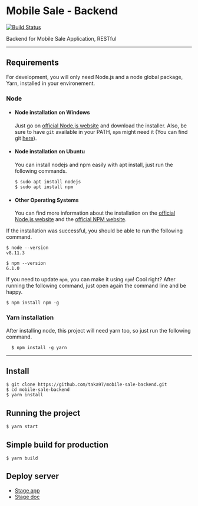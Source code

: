 # Mobile Sale - Backend
[![Build Status](https://travis-ci.com/taka97/mobile-sale-backend.svg?branch=master)](https://travis-ci.com/taka97/mobile-sale-backend)

Backend for Mobile Sale Application, RESTful

---
## Requirements

For development, you will only need Node.js and a node global package, Yarn, installed in your environement.

### Node
- #### Node installation on Windows

  Just go on [official Node.js website](https://nodejs.org/) and download the installer.
Also, be sure to have `git` available in your PATH, `npm` might need it (You can find git [here](https://git-scm.com/)).

- #### Node installation on Ubuntu

  You can install nodejs and npm easily with apt install, just run the following commands.

      $ sudo apt install nodejs
      $ sudo apt install npm

- #### Other Operating Systems
  You can find more information about the installation on the [official Node.js website](https://nodejs.org/) and the [official NPM website](https://npmjs.org/).

If the installation was successful, you should be able to run the following command.

    $ node --version
    v8.11.3

    $ npm --version
    6.1.0

If you need to update `npm`, you can make it using `npm`! Cool right? After running the following command, just open again the command line and be happy.

    $ npm install npm -g

###
### Yarn installation
  After installing node, this project will need yarn too, so just run the following command.

      $ npm install -g yarn

---

## Install

    $ git clone https://github.com/taka97/mobile-sale-backend.git
    $ cd mobile-sale-backend
    $ yarn install

## Running the project

    $ yarn start

## Simple build for production

    $ yarn build

## Deploy server
  * [Stage app](https://mobilesale-be-staging.herokuapp.com/api)
  * [Stage doc](https://mobilesale-be-staging.herokuapp.com/api-docs)
